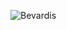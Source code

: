 ![Bevardis](https://github.com/GiedreKite/labirintas/assets/167992892/30f4c672-e34d-48ca-bf72-951bb9529d29)
